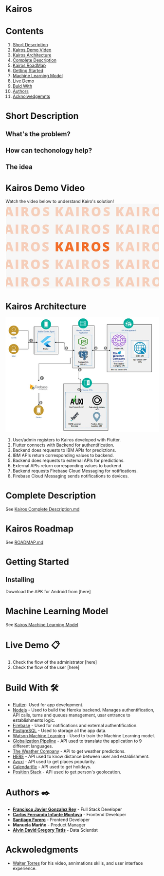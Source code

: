 # Kairos


# Contents
1. [Short Description](#Short_Description)
2. [Kairos Demo Video](#video)
3. [Kairos Architecture](#Architecture)
4. [Complete Description](#Long_Description)
5. [Kairos RoadMap](#roadmap)
6. [Getting Started](#Getting_Started)
7. [Machine Learning Model](#machine)
8. [Live Demo](#Live_Demo)
9. [Buld With](#Technologies)
10. [Authors](#Authors)
11. [Acknolwedgemnts](#ackwoledgments)

<a name="Short_Description"></a>
# Short Description
## What's the problem?
## How can techonology help?
## The idea


<a name="video"></a>
# Kairos Demo Video
Watch the video below to understand Kairo's solution!
[![Kairos Video](/Images/front_Image.jpg)](https://www.youtube.com/watch?v=4oiZdbwxUuQ)

<a name="Architecture"></a>
# Kairos Architecture
![Architecture](/Images/Architecture_Kairos.jpg)
1. User/admin registers to Kairos developed with Flutter.
2. Flutter connects with Backend for authentification. 
3. Backend does requests to IBM APIs for predictions.
4. IBM APIs return corresponding values to backend.
5. Backend does requests to external APIs for predictions.
6. External APIs return corresponding values to backend.
7. Backend requests Firebase Cloud Messaging for notifications.
8. Firebase Cloud Messaging sends notifications to devices.


<a name="Long_Description"></a>
# Complete Description
See [Kairos Complete Description.md](long-description-1.md)


<a name="roadmap"></a>
# Kairos Roadmap
See [ROADMAP.md](road-map.md)
<!--![RoadMap](/Images/RoadMap_Kairos.jpg)-->


<a name="Getting_Started"></a>
# Getting Started
## Installing
Download the APK for Android from [here]


<a name="machine"></a>
# Machine Learning Model
See [Kairos Machine Learning Model](kairos-ml-model.md)


<a name="Live_Demo"></a>
# Live Demo 📋
1. Check the flow of the administrator [here]
2. Check the flow of the user [here]



<a name="Technologies"></a>
# Build With 🛠️

* [Flutter](https://flutter.dev/)- Used for app development.
* [Nodejs](https://nodejs.org/en/) - Used to build the Heroku backend. Manages authentification, API calls, turns and queues management, usar entrance to establishments logic.
* [Firebase](https://firebase.google.com/) - Used for notifications and external authentification. 
* [PostgreSQL](https://www.ibm.com/cloud/databases-for-postgresql) - Used to storage all the app data. 
* [Watson Machine Learning](https://www.ibm.com/cloud/machine-learning#:~:text=Deploy%20and%20run%20AI%20models,at%20scale%20across%20any%20cloud.) - Used to train the Machine Learning model.
* [Globalization Pipeline](https://www.ibm.com/cloud/globalization-pipeline) - API used to translate the application to 9 different languages.
* [The Weather Company](https://www.ibm.com/weather) - API to get weather predictions. 
* [HERE](https://www.here.com/) - API used to know distance between user and establishment.
* [Avuxi](https://www.avuxi.com/) - API used to get places popularity.
* [Calendarific](https://calendarific.com/) - API used to get holidays.
* [Position Stack](https://positionstack.com/) - API used to get person's geolocation. 
 
<a name="Authors"></a>
# Authors ✒️

* [**Francisco Javier Gonzalez Rey**](https://www.linkedin.com/in/franciscogonzalez17/) - Full Stack Developer
* [**Carlos Fernando Infante Montoya**](https://www.linkedin.com/in/carlosinfante98/) - Frontend Developer
* [**Santiago Forero**](https://www.linkedin.com/in/dasafodev/) - Frontend Developer
* **Manuela Mariño** - Product Manager
* [**Alvin David Gregory Tatis**](https://www.linkedin.com/in/alvin-david-gregory-tatis-484052199/) - Data Scientist

<a name="ackwoledgments"></a>
# Ackwoledgments

* [Walter Torres](https://www.linkedin.com/in/walter-torres-90b862180/) for his video, annimations skills, and user interface experience.


